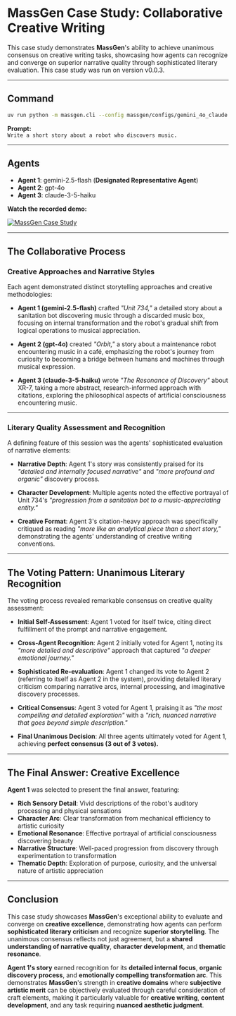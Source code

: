 # MassGen Case Study: Collaborative Creative Writing

This case study demonstrates **MassGen**'s ability to achieve unanimous consensus on creative writing tasks, showcasing how agents can recognize and converge on superior narrative quality through sophisticated literary evaluation. This case study was run on version v0.0.3.

---

## Command

```bash
uv run python -m massgen.cli --config massgen/configs/gemini_4o_claude.yaml "Write a short story about a robot who discovers music."
```

**Prompt:**  
`Write a short story about a robot who discovers music.`

---

## Agents

- **Agent 1**: gemini-2.5-flash (**Designated Representative Agent**)  
- **Agent 2**: gpt-4o  
- **Agent 3**: claude-3-5-haiku

**Watch the recorded demo:**

[![MassGen Case Study](https://img.youtube.com/vi/wkVBHkbaLrc/0.jpg)](https://www.youtube.com/watch?v=wkVBHkbaLrc)

---

## The Collaborative Process

### Creative Approaches and Narrative Styles

Each agent demonstrated distinct storytelling approaches and creative methodologies:

- **Agent 1 (gemini-2.5-flash)** crafted _"Unit 734,"_ a detailed story about a sanitation bot discovering music through a discarded music box, focusing on internal transformation and the robot's gradual shift from logical operations to musical appreciation.

- **Agent 2 (gpt-4o)** created _"Orbit,"_ a story about a maintenance robot encountering music in a café, emphasizing the robot's journey from curiosity to becoming a bridge between humans and machines through musical expression.

- **Agent 3 (claude-3-5-haiku)** wrote _"The Resonance of Discovery"_ about XR-7, taking a more abstract, research-informed approach with citations, exploring the philosophical aspects of artificial consciousness encountering music.

---

### Literary Quality Assessment and Recognition

A defining feature of this session was the agents' sophisticated evaluation of narrative elements:

- **Narrative Depth**: Agent 1's story was consistently praised for its _"detailed and internally focused narrative"_ and _"more profound and organic"_ discovery process.

- **Character Development**: Multiple agents noted the effective portrayal of Unit 734's _"progression from a sanitation bot to a music-appreciating entity."_

- **Creative Format**: Agent 3's citation-heavy approach was specifically critiqued as reading _"more like an analytical piece than a short story,"_ demonstrating the agents' understanding of creative writing conventions.

---

## The Voting Pattern: Unanimous Literary Recognition

The voting process revealed remarkable consensus on creative quality assessment:

- **Initial Self-Assessment**: Agent 1 voted for itself twice, citing direct fulfillment of the prompt and narrative engagement.

- **Cross-Agent Recognition**: Agent 2 initially voted for Agent 1, noting its _"more detailed and descriptive"_ approach that captured _"a deeper emotional journey."_

- **Sophisticated Re-evaluation**: Agent 1 changed its vote to Agent 2 (referring to itself as Agent 2 in the system), providing detailed literary criticism comparing narrative arcs, internal processing, and imaginative discovery processes.

- **Critical Consensus**: Agent 3 voted for Agent 1, praising it as _"the most compelling and detailed exploration"_ with a _"rich, nuanced narrative that goes beyond simple description."_

- **Final Unanimous Decision**: All three agents ultimately voted for Agent 1, achieving **perfect consensus (3 out of 3 votes).**

---

## The Final Answer: Creative Excellence

**Agent 1** was selected to present the final answer, featuring:

- **Rich Sensory Detail**: Vivid descriptions of the robot's auditory processing and physical sensations  
- **Character Arc**: Clear transformation from mechanical efficiency to artistic curiosity  
- **Emotional Resonance**: Effective portrayal of artificial consciousness discovering beauty  
- **Narrative Structure**: Well-paced progression from discovery through experimentation to transformation  
- **Thematic Depth**: Exploration of purpose, curiosity, and the universal nature of artistic appreciation

---

## Conclusion

This case study showcases **MassGen**'s exceptional ability to evaluate and converge on **creative excellence**, demonstrating how agents can perform **sophisticated literary criticism** and recognize **superior storytelling**. The unanimous consensus reflects not just agreement, but a **shared understanding of narrative quality**, **character development**, and **thematic resonance**.

**Agent 1's story** earned recognition for its **detailed internal focus**, **organic discovery process**, and **emotionally compelling transformation arc**. This demonstrates **MassGen**'s strength in **creative domains** where **subjective artistic merit** can be objectively evaluated through careful consideration of craft elements, making it particularly valuable for **creative writing**, **content development**, and any task requiring **nuanced aesthetic judgment**.
